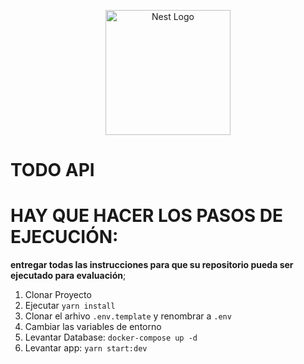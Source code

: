 <p align="center">
  <a href="http://nestjs.com/" target="blank"><img src="https://nestjs.com/img/logo-small.svg" width="200" alt="Nest Logo" /></a>
</p>

# TODO API
# HAY QUE HACER LOS PASOS DE EJECUCIÓN: 

**entregar todas las instrucciones para que su repositorio pueda ser
ejecutado para evaluación**;

1. Clonar Proyecto
2. Ejecutar  ```yarn install```
3. Clonar el arhivo ```.env.template``` y renombrar a ```.env```
4. Cambiar las variables de entorno
5. Levantar Database: ```docker-compose up -d```
6. Levantar app: ```yarn start:dev```